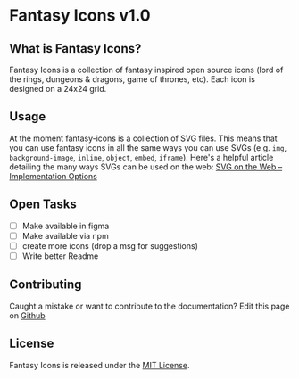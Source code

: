 # Fantasy Icons v1.0
## What is Fantasy Icons?
Fantasy Icons is a collection of fantasy inspired open source icons (lord of the rings, dungeons & dragons, game of thrones, etc). Each icon is designed on a 24x24 grid.
## Usage
At the moment fantasy-icons is a collection of SVG files. This means that you can use fantasy icons in all the same ways you can use SVGs (e.g. `img`, `background-image`, `inline`, `object`, `embed`, `iframe`). Here's a helpful article detailing the many ways SVGs can be used on the web: [SVG on the Web – Implementation Options](https://svgontheweb.com/#implementation)
## Open Tasks
- [ ] Make available in figma
- [ ] Make available via npm
- [ ] create more icons (drop a msg for suggestions)
- [ ] Write better Readme
## Contributing
Caught a mistake or want to contribute to the documentation? Edit this page on [Github](https://github.com/markusoelhafen/fantasy-icons/blob/master/README.md)
## License
Fantasy Icons is released under the [MIT License](https://github.com/markusoelhafen/fantasy-icons/blob/master/LICENSE).
